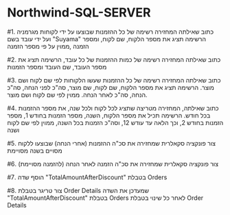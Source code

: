 # Northwind-SQL-SERVER

#1.
כתוב שאילתה המחזירה רשימה של כל ההזמנות שבוצעו על ידי לקוחות מגרמניה ועל ידי עובד בשם
 "Suyama"
הרשימה תציג את מספר הלקוח, שם לקוח, ומספר הזמנה ,ממוין על פי מספר הזמנה

#2.
כתוב שאילתה המחזירה רשימה של כמות ההזמנות של כל עובד,
הרשימה תציג את מספר העובד, שם העובד ומספר הזמנות

#3.
כתוב שאילתה המחזירה רשימה של כל ההזמנות שעשו הלקוחות לפי שם לקוח ושם מוצר.
הרשימה תציג את מספר הלקוח, שם לקוח, שם מוצר, סה"כ לפני הנחה, סה"כ הנחה, סה"כ לאחר הנחה.
ממוין לפי שם לקוח ושם מוצר.

#4.
כתוב שאילתה, המחזירה מטריצה שתציג לכל לקוח ולכל שנה, את מספר ההזמנות בכל חודש.
הרשימה תכיל את מספר הלקוח, השנה, מספר הזמנות בחודש 1, מספר הזמנות בחודש 2, וכך הלאה עד עודש 12,
וסה"כ הזמנות בכל השנה, ממוין לפי שם לקוח ושנה  

#5.
צור פונקציה סקאלרית שמחזירה את סכ"ה ההזמנות (אחרי הנחה) שבוצעו ללקוח מסויים בשנה מסויימת

#6.
צור פונקציה סקאלרית שמחזירה את סכ"ה הזמנה לאחר הנחה (להזמנה מסויימת)

#7.
הוסף שדה
"TotalAmountAfterDiscount"
בטבלת 
Orders

#8.
צור טריגר בטבלת 
Order Details 
שמעדכן את השדה 
"TotalAmountAfterDiscount"
בטבלת 
Orders
לאחר כל שינוי בטבלת
Order Details
